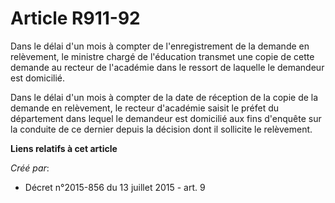 # Article R911-92

Dans le délai d'un mois à compter de l'enregistrement de la demande en relèvement, le ministre chargé de l'éducation transmet
une copie de cette demande au recteur de l'académie dans le ressort de laquelle le demandeur est domicilié. 

Dans le délai d'un mois à compter de la date de réception de la copie de la demande en relèvement, le recteur d'académie
saisit le préfet du département dans lequel le demandeur est domicilié aux fins d'enquête sur la conduite de ce dernier
depuis la décision dont il sollicite le relèvement.

**Liens relatifs à cet article**

_Créé par_:

  - Décret n°2015-856 du 13 juillet 2015 - art. 9
